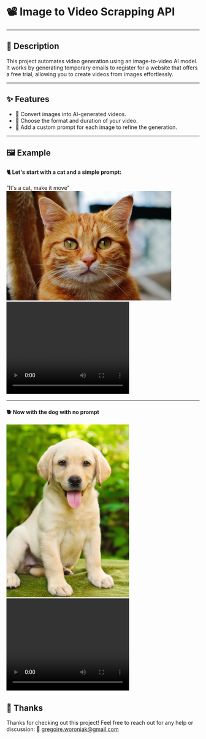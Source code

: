 # 📽️ Image to Video Scrapping API  

---

## 📝 Description  
This project automates video generation using an image-to-video AI model. It works by generating temporary emails to register for a website that offers a free trial, allowing you to create videos from images effortlessly.  

---

## ✨ Features  
- 🎥 Convert images into AI-generated videos.  
- 🔧 Choose the format and duration of your video.  
- 📝 Add a custom prompt for each image to refine the generation.  

---

## 🖼️ Example  
#### 🐈 Let's start with a cat and a simple prompt:  
"It's a cat, make it move"    
<img src="./imgs/chat.jpeg" alt="alt text" width="430" height=285 />  
<video width="320" height="240" controls>
  <source src="./imgs/generation_chat.mp4" type="video/mp4">
  Votre navigateur ne prend pas en charge les vidéos HTML5.
</video>

---

#### 🐕 Now with the dog with no prompt
<img src="./imgs/chien.jpeg" alt="alt text" width="320" height=450 />     
<video width="320" height="240" controls>
  <source src="./imgs/generation_chien.mp4" type="video/mp4">
  Votre navigateur ne prend pas en charge les vidéos HTML5.
</video 

---

## 🙌 Thanks
Thanks for checking out this project! Feel free to reach out for any help or discussion:
📧 gregoire.woroniak@gmail.com
